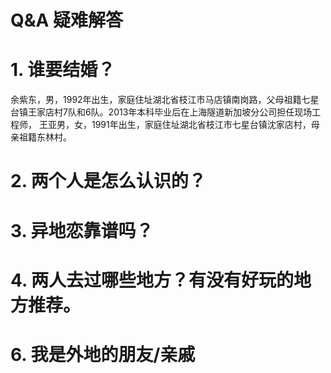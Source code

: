 # Q&A 疑难解答
# 1. 谁要结婚？
余紫东，男，1992年出生，家庭住址湖北省枝江市马店镇南岗路，父母祖籍七星台镇王家店村7队和6队。2013年本科毕业后在上海隧道新加坡分公司担任现场工程师，
王亚男，女，1991年出生，家庭住址湖北省枝江市七星台镇沈家店村，母亲祖籍东林村。
# 2. 两个人是怎么认识的？
# 3. 异地恋靠谱吗？
# 4. 两人去过哪些地方？有没有好玩的地方推荐。
# 6. 我是外地的朋友/亲戚
